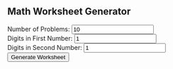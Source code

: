 <!DOCTYPE html>
<html lang="en">
<head>
    <meta charset="UTF-8">
    <meta name="viewport" content="width=device-width, initial-scale=1.0">
    <title>Math Worksheet Generator</title>
</head>
<body>
    <h2>Math Worksheet Generator</h2>
    <label for="numProblems">Number of Problems:</label>
    <input type="number" id="numProblems" value="10"><br>
    <label for="digits1">Digits in First Number:</label>
    <input type="number" id="digits1" value="1"><br>
    <label for="digits2">Digits in Second Number:</label>
    <input type="number" id="digits2" value="1"><br>
    <button onclick="generateWorksheet()">Generate Worksheet</button>
    <script>
        function generateWorksheet() {
            const numProblems = document.getElementById('numProblems').value;
            const digits1 = document.getElementById('digits1').value;
            const digits2 = document.getElementById('digits2').value;
            const url = `https://your-backend-service.com/generate?numProblems=${numProblems}&digits1=${digits1}&digits2=${digits2}`;
            window.location.href = url;
        }
    </script>
</body>
</html>
